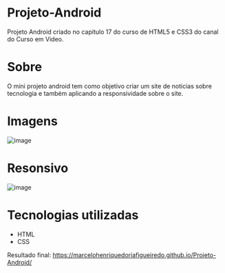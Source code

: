 # Projeto-Android
 Projeto Android criado no capítulo 17 do curso de HTML5 e CSS3 do canal do Curso em Video.

# Sobre
O mini projeto android tem como objetivo criar um site de noticias sobre tecnologia e também aplicando a responsividade sobre o site.

# Imagens
![image](https://user-images.githubusercontent.com/68343463/156766610-59498635-0712-4444-be11-438626bb9462.png)

# Resonsivo
![image](https://user-images.githubusercontent.com/68343463/156767008-05f67962-5d10-4c5c-a963-4c8126c1e9fa.png)

# Tecnologias utilizadas
* HTML
* CSS

Resultado final: https://marcelohenriquedoriafigueiredo.github.io/Projeto-Android/
